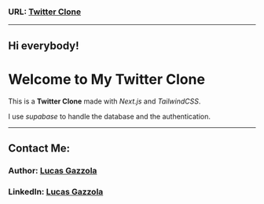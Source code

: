 ### **URL**: [Twitter Clone](https://lucas-twitter-clone.vercel.app/)

---

## Hi everybody!

# Welcome to My Twitter Clone

This is a **Twitter Clone** made with _Next.js_ and _TailwindCSS_.

I use _supabase_ to handle the database and the authentication.

---

## Contact Me:

### Author: [Lucas Gazzola](https://github.com/lucasgazzola)

### LinkedIn: [Lucas Gazzola](https://www.linkedin.com/in/lucasgazzola/)
